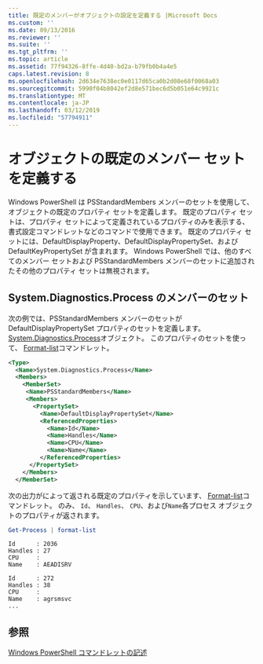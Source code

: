 ```yaml
---
title: 既定のメンバーがオブジェクトの設定を定義する |Microsoft Docs
ms.custom: ''
ms.date: 09/13/2016
ms.reviewer: ''
ms.suite: ''
ms.tgt_pltfrm: ''
ms.topic: article
ms.assetid: 77f94326-8ffe-4d40-bd2a-b79fb0b4a4e5
caps.latest.revision: 8
ms.openlocfilehash: 2d634e7638ec0e0117d65ca0b2d08e68f0068a03
ms.sourcegitcommit: 5990f04b8042ef2d8e571bec6d5b051e64c9921c
ms.translationtype: MT
ms.contentlocale: ja-JP
ms.lasthandoff: 03/12/2019
ms.locfileid: "57794911"
---
```

# <a name="defining-default-member-sets-for-objects"></a>オブジェクトの既定のメンバー セットを定義する

Windows PowerShell は PSStandardMembers メンバーのセットを使用して、オブジェクトの既定のプロパティ セットを定義します。 既定のプロパティ セットは、プロパティ セットによって定義されているプロパティのみを表示する、書式設定コマンドレットなどのコマンドで使用できます。 既定のプロパティ セットには、DefaultDisplayProperty、DefaultDisplayPropertySet、および DefaultKeyPropertySet が含まれます。 Windows PowerShell では、他のすべてのメンバー セットおよび PSStandardMembers メンバーのセットに追加されたその他のプロパティ セットは無視されます。

## <a name="member-set-for-systemdiagnosticsprocess"></a>System.Diagnostics.Process のメンバーのセット

次の例では、PSStandardMembers メンバーのセットが DefaultDisplayPropertySet プロパティのセットを定義します。 [System.Diagnostics.Process](/dotnet/api/System.Diagnostics.Process)オブジェクト。 このプロパティのセットを使って、 [Format-list](/powershell/module/Microsoft.PowerShell.Utility/Format-List)コマンドレット。

```xml
<Type>
  <Name>System.Diagnostics.Process</Name>
  <Members>
    <MemberSet>
     <Name>PSStandardMembers</Name>
     <Members>
       <PropertySet>
         <Name>DefaultDisplayPropertySet</Name>
         <ReferencedProperties>
           <Name>Id</Name>
           <Name>Handles</Name>
           <Name>CPU</Name>
           <Name>Name</Name>
         </ReferencedProperties>
      </PropertySet>
    </Members>
  </MemberSet>
```

次の出力がによって返される既定のプロパティを示しています、 [Format-list](/powershell/module/Microsoft.PowerShell.Utility/Format-List)コマンドレット。 のみ、 `Id`、 `Handles`、 `CPU`、および`Name`各プロセス オブジェクトのプロパティが返されます。

```powershell
Get-Process | format-list
```

```output
Id      : 2036
Handles : 27
CPU     :
Name    : AEADISRV

Id      : 272
Handles : 38
CPU     :
Name    : agrsmsvc
...
```

## <a name="see-also"></a>参照

[Windows PowerShell コマンドレットの記述](./writing-a-windows-powershell-cmdlet.md)
